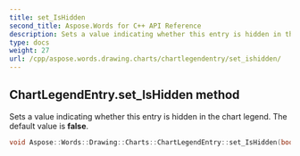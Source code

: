 ```yaml
---
title: set_IsHidden
second_title: Aspose.Words for C++ API Reference
description: Sets a value indicating whether this entry is hidden in the chart legend. The default value is false.
type: docs
weight: 27
url: /cpp/aspose.words.drawing.charts/chartlegendentry/set_ishidden/
---
```

## ChartLegendEntry.set_IsHidden method


Sets a value indicating whether this entry is hidden in the chart legend. The default value is **false**.

```cpp
void Aspose::Words::Drawing::Charts::ChartLegendEntry::set_IsHidden(bool value)
```

